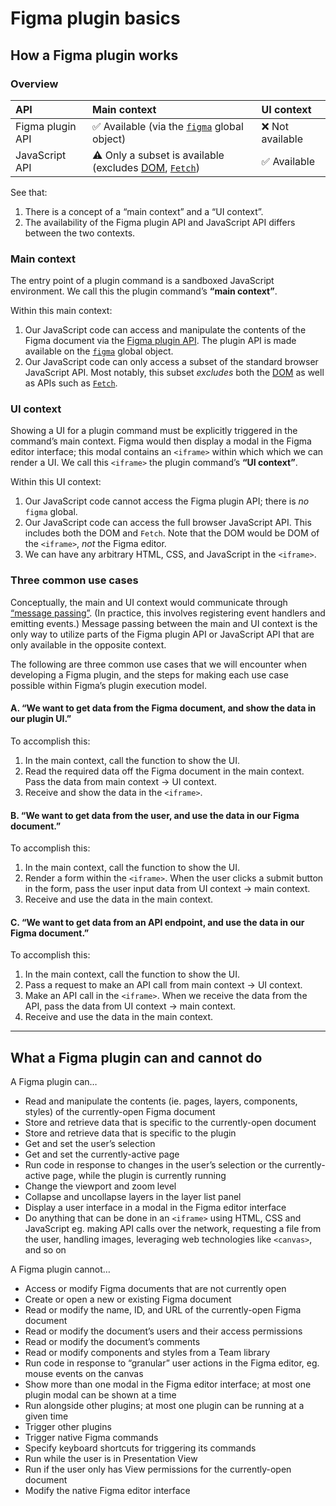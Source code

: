 # Figma plugin basics

## How a Figma plugin works

### Overview

API | Main context | UI context
:--|:--|:--
Figma plugin API | :white_check_mark: Available (via the [`figma`](https://figma.com/plugin-docs/api/figma/) global object) | :x: Not available
JavaScript API | :warning: Only a subset is available (excludes [DOM](https://developer.mozilla.org/en-US/docs/Web/API/Document_Object_Model), [`Fetch`](https://developer.mozilla.org/en-US/docs/Web/API/Fetch_API)) | :white_check_mark: Available

See that:

1. There is a concept of a “main context” and a “UI context”.
2. The availability of the Figma plugin API and JavaScript API differs between the two contexts.

### Main context

The entry point of a plugin command is a sandboxed JavaScript environment. We call this the plugin command’s **“main context”**.

Within this main context:

1. Our JavaScript code can access and manipulate the contents of the Figma document via the [Figma plugin API](https://figma.com/plugin-docs/api/api-overview/). The plugin API is made available on the [`figma`](https://figma.com/plugin-docs/api/figma/) global object.
2. Our JavaScript code can only access a subset of the standard browser JavaScript API. Most notably, this subset *excludes* both the [DOM](https://developer.mozilla.org/en-US/docs/Web/API/Document_Object_Model) as well as APIs such as [`Fetch`](https://developer.mozilla.org/en-US/docs/Web/API/Fetch_API).

### UI context

Showing a UI for a plugin command must be explicitly triggered in the command’s main context. Figma would then display a modal in the Figma editor interface; this modal contains an `<iframe>` within which which we can render a UI. We call this `<iframe>` the plugin command’s **“UI context”**.

Within this UI context:

1. Our JavaScript code cannot access the Figma plugin API; there is *no* `figma` global.
2. Our JavaScript code can access the full browser JavaScript API. This includes both the DOM and `Fetch`. Note that the DOM would be DOM of the `<iframe>`, *not* the Figma editor.
3. We can have any arbitrary HTML, CSS, and JavaScript in the `<iframe>`.

### Three common use cases

Conceptually, the main and UI context would communicate through [“message passing”](https://figma.com/plugin-docs/how-plugins-run/). (In practice, this involves registering event handlers and emitting events.) Message passing between the main and UI context is the only way to utilize parts of the Figma plugin API or JavaScript API that are only available in the opposite context.

The following are three common use cases that we will encounter when developing a Figma plugin, and the steps for making each use case possible within Figma’s plugin execution model.

#### A. “We want to get data from the Figma document, and show the data in our plugin UI.”

To accomplish this:

1. In the main context, call the function to show the UI.
2. Read the required data off the Figma document in the main context. Pass the data from main context → UI context.
3. Receive and show the data in the `<iframe>`.

#### B. “We want to get data from the user, and use the data in our Figma document.”

To accomplish this:

1. In the main context, call the function to show the UI.
2. Render a form within the `<iframe>`. When the user clicks a submit button in the form, pass the user input data from UI context → main context.
3. Receive and use the data in the main context.

#### C. “We want to get data from an API endpoint, and use the data in our Figma document.”

To accomplish this:

1. In the main context, call the function to show the UI.
2. Pass a request to make an API call from main context → UI context.
3. Make an API call in the `<iframe>`. When we receive the data from the API, pass the data from UI context → main context.
4. Receive and use the data in the main context.

---

## What a Figma plugin can and cannot do

A Figma plugin can…

- Read and manipulate the contents (ie. pages, layers, components, styles) of the currently-open Figma document
- Store and retrieve data that is specific to the currently-open document
- Store and retrieve data that is specific to the plugin
- Get and set the user’s selection
- Get and set the currently-active page
- Run code in response to changes in the user’s selection or the currently-active page, while the plugin is currently running
- Change the viewport and zoom level
- Collapse and uncollapse layers in the layer list panel
- Display a user interface in a modal in the Figma editor interface
- Do anything that can be done in an `<iframe>` using HTML, CSS and JavaScript eg. making API calls over the network, requesting a file from the user, handling images, leveraging web technologies like `<canvas>`, and so on

A Figma plugin cannot…

- Access or modify Figma documents that are not currently open
- Create or open a new or existing Figma document
- Read or modify the name, ID, and URL of the currently-open Figma document
- Read or modify the document’s users and their access permissions
- Read or modify the document’s comments
- Read or modify components and styles from a Team library
- Run code in response to “granular” user actions in the Figma editor, eg. mouse events on the canvas
- Show more than one modal in the Figma editor interface; at most one plugin modal can be shown at a time
- Run alongside other plugins; at most one plugin can be running at a given time
- Trigger other plugins
- Trigger native Figma commands
- Specify keyboard shortcuts for triggering its commands
- Run while the user is in Presentation View
- Run if the user only has View permissions for the currently-open document
- Modify the native Figma editor interface
